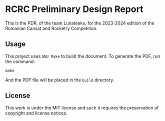 # RCRC Preliminary Design Report

This is the PDR, of the team Lunateeks, for the 2023-2024 edition of the
Romanian Cansat and Rocketry Competition.

## Usage

This project uses `GNU Make` to build the document. To generate the PDF, run the command: 

```
make
```

And the PDF file will be placed in the `build` directory.

## License

This work is under the MIT license and such it requires the preservation of
copyright and license notices.
